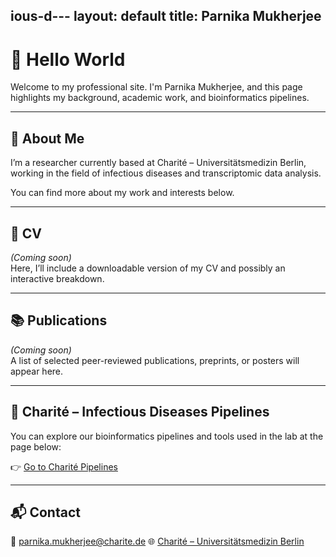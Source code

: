 ious-d---
layout: default
title: Parnika Mukherjee
---

# 👋 Hello World

Welcome to my professional site. I'm Parnika Mukherjee, and this page highlights my background, academic work, and bioinformatics pipelines.

---

## 📄 About Me

I’m a researcher currently based at Charité – Universitätsmedizin Berlin, working in the field of infectious diseases and transcriptomic data analysis.

You can find more about my work and interests below.

---

## 📁 CV

_(Coming soon)_  
Here, I’ll include a downloadable version of my CV and possibly an interactive breakdown.

---

## 📚 Publications

_(Coming soon)_  
A list of selected peer-reviewed publications, preprints, or posters will appear here.

---

## 🦠 Charité – Infectious Diseases Pipelines

You can explore our bioinformatics pipelines and tools used in the lab at the page below:

👉 [Go to Charité Pipelines](./charite-infectious-diseases-pipelines/)

---

## 📬 Contact

📧 [parnika.mukherjee@charite.de](mailto:parnika.mukherjee@charite.de)
🌐 [Charité – Universitätsmedizin Berlin](https://www.charite.de/en/)
